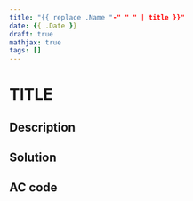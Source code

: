 ```yaml
---
title: "{{ replace .Name "-" " " | title }}"
date: {{ .Date }}
draft: true
mathjax: true
tags: []
---
```


# TITLE

## Description

## Solution

## AC code

